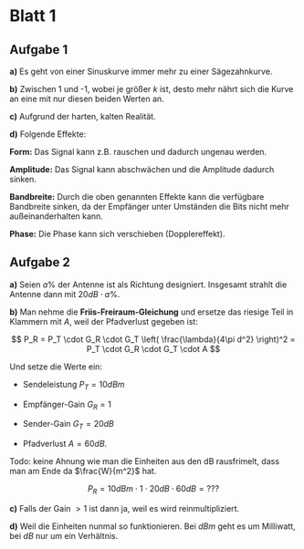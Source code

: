 # Blatt 1

## Aufgabe 1

**a)** Es geht von einer Sinuskurve immer mehr zu einer Sägezahnkurve.

**b)** Zwischen 1 und -1, wobei je größer $k$ ist, desto mehr nährt sich die Kurve an eine mit nur diesen beiden Werten an.

**c)** Aufgrund der harten, kalten Realität.

**d)** Folgende Effekte:

**Form:** Das Signal kann z.B. rauschen und dadurch ungenau werden.

**Amplitude:** Das Signal kann abschwächen und die Amplitude dadurch sinken.

**Bandbreite:** Durch die oben genannten Effekte kann die verfügbare Bandbreite sinken, da der Empfänger unter Umständen die Bits nicht mehr außeinanderhalten kann.

**Phase:** Die Phase kann sich verschieben (Dopplereffekt).


## Aufgabe 2

**a)** Seien $a\%$ der Antenne ist als Richtung designiert. Insgesamt strahlt die Antenne dann mit $20 dB \cdot a\%$.

**b)** Man nehme die **Friis-Freiraum-Gleichung** und ersetze das riesige Teil in Klammern mit $A$, weil der Pfadverlust gegeben ist:

$$
P_R = P_T \cdot G_R \cdot G_T \left( \frac{\lambda}{4\pi d^2} \right)^2 = P_T \cdot G_R \cdot G_T \cdot A
$$

Und setze die Werte ein:

* Sendeleistung $P_T = 10 dBm$

* Empfänger-Gain $G_R = 1$

* Sender-Gain $G_T = 20 dB$

* Pfadverlust $A = 60dB$.

Todo: keine Ahnung wie man die Einheiten aus den dB rausfrimelt, dass man am Ende da $\frac{W}{m^2}$ hat.

$$
P_R = 10 dBm \cdot 1 \cdot 20 dB \cdot 60 dB = ???
$$

**c)** Falls der Gain $> 1$ ist dann ja, weil es wird reinmultipliziert.

**d)** Weil die Einheiten nunmal so funktionieren. Bei $dBm$ geht es um Milliwatt, bei $dB$ nur um ein Verhältnis.
